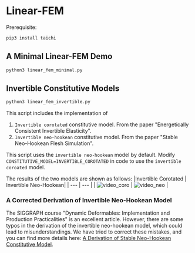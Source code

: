 # Linear-FEM

Prerequisite: 
``` bash
pip3 install taichi
```


## A Minimal Linear-FEM Demo

``` bash
python3 linear_fem_minimal.py
```

## Invertible Constitutive Models

``` bash
python3 linear_fem_invertible.py
```

This script includes the implementation of
1. `Invertible corotated` constitutive model. From the paper "Energetically Consistent Invertible Elasticity".
2. `Invertible neo-hookean` constitutive model. From the paper "Stable Neo-Hookean Flesh Simulation".

This script uses the `invertible neo-hookean` model by default. Modify `CONSTITUTIVE_MODEL=INVERTIBLE_COROTATED` in code to use the `invertible coroated` model.

The results of the two models are shown as follows:
|Invertible Corotated | Invertible Neo-Hookean| 
|          ---        |         ---           |
|  ![video_coro](https://github.com/YuCrazing/Linear-FEM/assets/8120108/9118378f-2cf8-47d2-bda7-4c3c50f30484)  | ![video_neo](https://github.com/YuCrazing/Linear-FEM/assets/8120108/5402974c-6d70-4304-a2f8-4596bd3dd547) |

### A Corrected Derivation of Invertible Neo-Hookean Model

The SIGGRAPH course "Dynamic Deformables: Implementation and Production Practicalities" is an excellent article. However, there are some typos in the derivation of the invertible neo-hookean model, which could lead to misunderstandings. We have tried to correct these mistakes, and you can find more details here: [A Derivation of Stable Neo-Hookean Constitutive Model](https://yucrazing.github.io/assets/files/Stable_NeoHookean.pdf).
